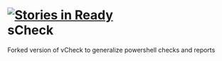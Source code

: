 [![Stories in Ready](https://badge.waffle.io/jamessantiago/sCheck.png?label=ready)](https://waffle.io/jamessantiago/sCheck)  
sCheck
======

Forked version of vCheck to generalize powershell checks and reports
